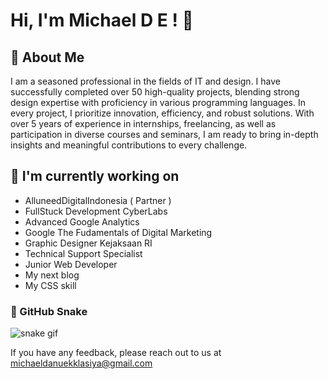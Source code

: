 # Hi, I'm Michael D E ! 👋


## 🚀 About Me
I am a seasoned professional in the fields of IT and design. I have successfully completed over 50 high-quality projects, blending strong design expertise with proficiency in various programming languages. In every project, I prioritize innovation, efficiency, and robust solutions. With over 5 years of experience in internships, freelancing, as well as participation in diverse courses and seminars, I am ready to bring in-depth insights and meaningful contributions to every challenge. 

## 🔭 I'm currently working on

- AlluneedDigitalIndonesia ( Partner )
- FullStuck Development CyberLabs 
- Advanced Google Analytics
- Google The Fudamentals of Digital Marketing
- Graphic Designer Kejaksaan RI
- Technical Support Specialist
- Junior Web Developer
- My next blog
- My CSS skill

### 🐍 GitHub Snake

![snake gif](https://raw.githubusercontent.com/michaeldanuekk­lasiya/michaeldanuekk­lasiya/output/github-contribution-grid-snake.svg)


If you have any feedback, please reach out to us at michaeldanuekklasiya@gmail.com
